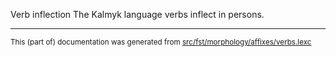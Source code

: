 Verb inflection
The Kalmyk language verbs inflect in persons.

* * *

<small>This (part of) documentation was generated from [src/fst/morphology/affixes/verbs.lexc](https://github.com/giellalt/lang-xal/blob/main/src/fst/morphology/affixes/verbs.lexc)</small>
